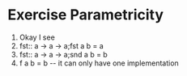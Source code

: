 # Exercise Parametricity

1. Okay I see
2. fst:: a -> a -> a;fst a b = a
3. fst:: a -> a -> a;snd a b = b
4. f a b = b -- it can only have one implementation
